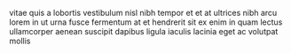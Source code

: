 vitae quis a lobortis vestibulum nisl nibh tempor et et at ultrices nibh arcu
lorem in ut urna fusce fermentum at et hendrerit sit ex enim in quam lectus
ullamcorper aenean suscipit dapibus ligula iaculis lacinia eget ac volutpat
mollis